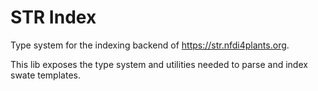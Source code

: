 # STR Index
 
Type system for the indexing backend of https://str.nfdi4plants.org.

This lib exposes the type system and utilities needed to parse and index swate templates.